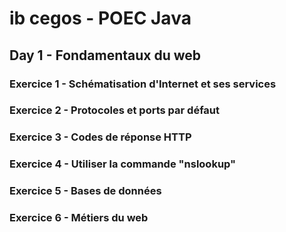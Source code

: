 # ib cegos - POEC Java

## Day 1 - Fondamentaux du web
### Exercice 1 - Schématisation d'Internet et ses services
### Exercice 2 - Protocoles et ports par défaut
### Exercice 3 - Codes de réponse HTTP
### Exercice 4 - Utiliser la commande "nslookup"
### Exercice 5 - Bases de données
### Exercice 6 - Métiers du web
